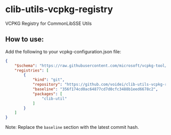 # clib-utils-vcpkg-registry

VCPKG Registry for CommonLibSSE Utils

## How to use&colon;

Add the following to your vcpkg-configuration.json file:

```json
{
    "$schema": "https://raw.githubusercontent.com/microsoft/vcpkg-tool/main/docs/vcpkg-configuration.schema.json",
    "registries": [
        {
            "kind": "git",
            "repository": "https://github.com/voidei/clib-utils-vcpkg-repository",
            "baseline": "356f174cd0ac64877cd7d0cfc3488b1eed6678c2",
            "packages": [
                "clib-util"
            ]
        }
    ]
}
```

Note: Replace the `baseline` section with the latest commit hash.
